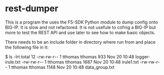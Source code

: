 # rest-dumper
This is a program the uses the F5-SDK Python module to dump config onto BIG-IP. 
It is slow and not refactored. It is not usefule to cofnig a BIG-IP but more to test the REST API and use later to see how to make basic objects.


There needs to be an include folder in directory where run from and place the following file in it:

$ ls -lrt
total 12
-rw-rw-r-- 1 tthomas tthomas  933 Nov 20 10:48 logger-irule.txt
-rw-rw-r-- 1 tthomas tthomas 1687 Nov 20 10:48 irule1.txt
-rw-rw-r-- 1 tthomas tthomas 1148 Nov 20 10:48 data_group.txt



